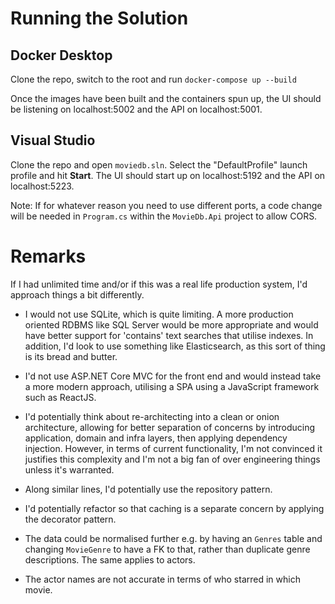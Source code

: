# Running the Solution

## Docker Desktop

Clone the repo, switch to the root and run `docker-compose up --build`

Once the images have been built and the containers spun up, the UI should be listening on localhost:5002 and the API on localhost:5001.

## Visual Studio

Clone the repo and open `moviedb.sln`. Select the "DefaultProfile" launch profile and hit **Start**. The UI should start up on localhost:5192 and the API on localhost:5223.

Note: If for whatever reason you need to use different ports, a code change will be needed in `Program.cs` within the `MovieDb.Api` project to allow CORS.

# Remarks

If I had unlimited time and/or if this was a real life production system, I'd approach things a bit differently.

- I would not use SQLite, which is quite limiting. A more production oriented RDBMS like SQL Server would be more appropriate and would have better support for 'contains' text searches that utilise indexes. In addition, I'd look to use something like Elasticsearch, as this sort of thing is its bread and butter.

- I'd not use ASP.NET Core MVC for the front end and would instead take a more modern approach, utilising a SPA using a JavaScript framework such as ReactJS.

- I'd potentially think about re-architecting into a clean or onion architecture, allowing for better separation of concerns by introducing application, domain and infra layers, then applying dependency injection. However, in terms of current functionality, I'm not convinced it justifies this complexity and I'm not a big fan of over engineering things unless it's warranted.

- Along similar lines, I'd potentially use the repository pattern.

- I'd potentially refactor so that caching is a separate concern by applying the decorator pattern.

- The data could be normalised further e.g. by having an `Genres` table and changing `MovieGenre` to have a FK to that, rather than duplicate genre descriptions. The same applies to actors.

- The actor names are not accurate in terms of who starred in which movie.
